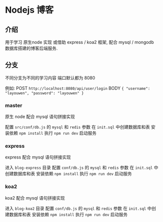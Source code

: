 # Nodejs 博客

## 介绍

用于学习 原生node 实现 或借助 express / koa2 框架, 配合 mysql / mongodb 数据库搭建的博客后端服务.

## 分支

不同分支为不同的学习内容
端口默认都为 8080

例如:
POST `http://localhost:8080/api/user/login`
BODY `{ "username": "layouwen", "password": "layouwen" }`

### master

原生 node 配合 mysql 语句拼接实现

配置 `src/conf/db.js` 的 `mysql` 和 `redis` 参数
在 `init.sql` 中创建数据库和表
安装依赖 `npm install`
执行 `npm run dev` 启动服务

### express

express 配合 mysql 语句拼接实现

进入 `blog-express` 目录
配置 `conf/db.js` 的 `mysql` 和 `redis` 参数
在 `init.sql` 中创建数据库和表
安装依赖 `npm install`
执行 `npm run dev` 启动服务

### koa2

koa2 配合 mysql 语句拼接实现

进入 `blog-koa2` 目录
配置 `conf/db.js` 的 `mysql` 和 `redis` 参数
在 `init.sql` 中创建数据库和表
安装依赖 `npm install`
执行 `npm run dev` 启动服务